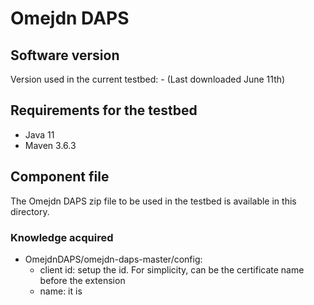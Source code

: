 # Omejdn DAPS

## Software version
Version used in the current testbed: - (Last downloaded June 11th)

## Requirements for the testbed
* Java 11
* Maven 3.6.3

## Component file
The Omejdn DAPS zip file to be used in the testbed is available in this directory.  

### Knowledge acquired
* OmejdnDAPS/omejdn-daps-master/config:
  * client id: setup the id. For simplicity, can be the certificate name before the extension
  * name: it is 
